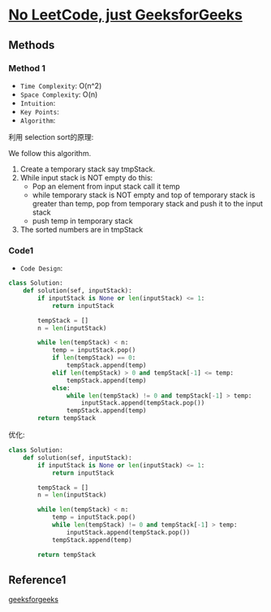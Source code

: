 # [No LeetCode, just GeeksforGeeks](https://www.geeksforgeeks.org/sort-stack-using-temporary-stack/)

## Methods

### Method 1

* `Time Complexity`: O(n^2)
* `Space Complexity`: O(n)
* `Intuition`:
* `Key Points`:
* `Algorithm`:

利用 selection sort的原理:

We follow this algorithm.

1. Create a temporary stack say tmpStack.
2. While input stack is NOT empty do this:
    * Pop an element from input stack call it temp
    * while temporary stack is NOT empty and top of temporary stack is greater than temp, pop from temporary stack and push it to the input stack
    * push temp in temporary stack
3. The sorted numbers are in tmpStack

### Code1

* `Code Design`:

```python
class Solution:
    def solution(sef, inputStack):
        if inputStack is None or len(inputStack) <= 1:
            return inputStack

        tempStack = []
        n = len(inputStack)

        while len(tempStack) < n:
            temp = inputStack.pop()
            if len(tempStack) == 0:
                tempStack.append(temp)
            elif len(tempStack) > 0 and tempStack[-1] <= temp:
                tempStack.append(temp)
            else:
                while len(tempStack) != 0 and tempStack[-1] > temp:
                    inputStack.append(tempStack.pop())
                tempStack.append(temp)
        return tempStack
```

优化:

```python
class Solution:
    def solution(sef, inputStack):
        if inputStack is None or len(inputStack) <= 1:
            return inputStack

        tempStack = []
        n = len(inputStack)

        while len(tempStack) < n:
            temp = inputStack.pop()
            while len(tempStack) != 0 and tempStack[-1] > temp:
                inputStack.append(tempStack.pop())
            tempStack.append(temp)

        return tempStack

```

## Reference1

[geeksforgeeks](https://www.geeksforgeeks.org/sort-stack-using-temporary-stack/)

